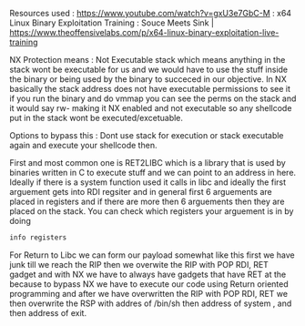 Resources used : https://www.youtube.com/watch?v=gxU3e7GbC-M : x64 Linux Binary Exploitation Training : Souce Meets Sink | https://www.theoffensivelabs.com/p/x64-linux-binary-exploitation-live-training 

NX Protection means : Not Executable stack which means anything in the stack wont be executable for us and we would have to use the stuff inside the binary or being used by the binary to succeced in our objective.
In NX basically the stack address does not have executable permissions to see it if you run the binary and do vmmap you can see the perms on the stack and it would say rw- making it NX enabled and not executable so any shellcode put in the stack wont be executed/excetuable.

Options to bypass this : Dont use stack for execution or stack executable again and execute your shellcode then.

First and most common one is RET2LIBC which is a library that is used by binaries written in C to execute stuff and we can point to an address in here. Ideally if there is a system function used it calls in libc and ideally the first arguement gets into RDI regsiter and in general first 6 arguements are placed in registers and if there are more then 6 arguements then they are placed on the stack. You can check which registers your arguement is in by doing 
```bash
info registers
```

For Return to Libc we can form our payload somewhat like this first we have junk till we reach the RIP then we overwite the RIP with POP RDI, RET gadget and with NX we have to always have gadgets that have RET at the because to bypass NX we have to execute our code using Return oriented programming and after we have overwritten the RIP with POP RDI, RET we then overwrite the RSP with addres of /bin/sh then address of system , and then address of exit.
